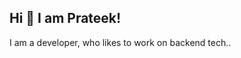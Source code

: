 
## Hi 👋 I am Prateek! 

I am a developer, who likes to work on backend tech..

<!--
**Pratcode/Pratcode** is a ✨ _special_ ✨ repository because its `README.md` (this file) appears on your GitHub profile.

Here are some ideas to get you started:

- 🔭 I’m currently working on ...
- 🌱 I’m currently learning ...
- 👯 I’m looking to collaborate on ...
- 🤔 I’m looking for help with ...
- 💬 Ask me about ...
- 📫 How to reach me: [LinkedIn]()

- 😄 Pronouns: ...
- ⚡ Fun fact: ...
-->

